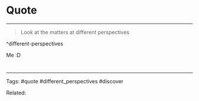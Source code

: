 
# Quote

---
>Look at the matters at different perspectives

^different-perspectives

Me :D

# 

---

Tags: #quote #different_perspectives #discover 

Related:
